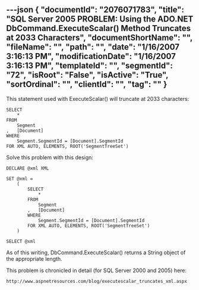 ---json
{
  "documentId": "2076071783",
  "title": "SQL Server 2005 PROBLEM: Using the ADO.NET DbCommand.ExecuteScalar() Method Truncates at 2033 Characters",
  "documentShortName": "",
  "fileName": "",
  "path": "",
  "date": "1/16/2007 3:16:13 PM",
  "modificationDate": "1/16/2007 3:16:13 PM",
  "templateId": "",
  "segmentId": "72",
  "isRoot": "False",
  "isActive": "True",
  "sortOrdinal": "",
  "clientId": "",
  "tag": ""
}
---

This statement used with ExecuteScalar() will truncate at 2033 characters:

    SELECT
        *
    FROM
        Segment
    ,   [Document]
    WHERE
        Segment.SegmentId = [Document].SegmentId
    FOR XML AUTO, ELEMENTS, ROOT('SegmentTreeSet')

Solve this problem with this design:

    DECLARE @xml XML

    SET @xml = 
        (
            SELECT
                *
            FROM
                Segment
            ,   [Document]
            WHERE
                Segment.SegmentId = [Document].SegmentId
            FOR XML AUTO, ELEMENTS, ROOT('SegmentTreeSet')
        )

    SELECT @xml

As of this writing, DbCommand.ExecuteScalar() returns a String object of the appropriate length.

This problem is chronicled in detail (for SQL Server 2000 and 2005) here:

    http://www.aspnetresources.com/blog/executescalar_truncates_xml.aspx
